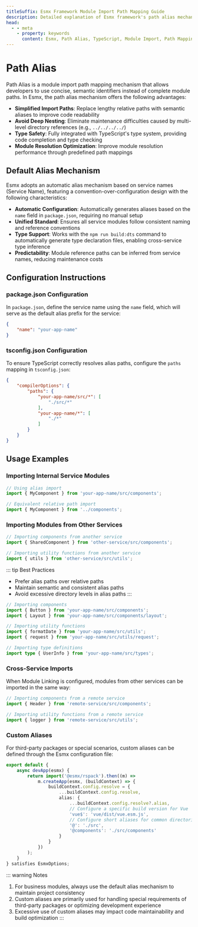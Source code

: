 ```yaml
---
titleSuffix: Esmx Framework Module Import Path Mapping Guide
description: Detailed explanation of Esmx framework's path alias mechanism, including simplified import paths, avoidance of deep nesting, type safety, and module resolution optimization features to help developers improve code maintainability.
head:
  - - meta
    - property: keywords
      content: Esmx, Path Alias, TypeScript, Module Import, Path Mapping, Code Maintainability
---
```


# Path Alias

Path Alias is a module import path mapping mechanism that allows developers to use concise, semantic identifiers instead of complete module paths. In Esmx, the path alias mechanism offers the following advantages:

- **Simplified Import Paths**: Replace lengthy relative paths with semantic aliases to improve code readability
- **Avoid Deep Nesting**: Eliminate maintenance difficulties caused by multi-level directory references (e.g., `../../../../`)
- **Type Safety**: Fully integrated with TypeScript's type system, providing code completion and type checking
- **Module Resolution Optimization**: Improve module resolution performance through predefined path mappings

## Default Alias Mechanism

Esmx adopts an automatic alias mechanism based on service names (Service Name), featuring a convention-over-configuration design with the following characteristics:

- **Automatic Configuration**: Automatically generates aliases based on the `name` field in `package.json`, requiring no manual setup
- **Unified Standard**: Ensures all service modules follow consistent naming and reference conventions
- **Type Support**: Works with the `npm run build:dts` command to automatically generate type declaration files, enabling cross-service type inference
- **Predictability**: Module reference paths can be inferred from service names, reducing maintenance costs

## Configuration Instructions

### package.json Configuration

In `package.json`, define the service name using the `name` field, which will serve as the default alias prefix for the service:

```json title="package.json"
{
    "name": "your-app-name"
}
```

### tsconfig.json Configuration

To ensure TypeScript correctly resolves alias paths, configure the `paths` mapping in `tsconfig.json`:

```json title="tsconfig.json"
{
    "compilerOptions": {
        "paths": {
            "your-app-name/src/*": [
                "./src/*"
            ],
            "your-app-name/*": [
                "./*"
            ]
        }
    }
}
```

## Usage Examples

### Importing Internal Service Modules

```ts
// Using alias import
import { MyComponent } from 'your-app-name/src/components';

// Equivalent relative path import
import { MyComponent } from '../components';
```

### Importing Modules from Other Services

```ts
// Importing components from another service
import { SharedComponent } from 'other-service/src/components';

// Importing utility functions from another service
import { utils } from 'other-service/src/utils';
```

::: tip Best Practices
- Prefer alias paths over relative paths
- Maintain semantic and consistent alias paths
- Avoid excessive directory levels in alias paths
:::

```ts
// Importing components
import { Button } from 'your-app-name/src/components';
import { Layout } from 'your-app-name/src/components/layout';

// Importing utility functions
import { formatDate } from 'your-app-name/src/utils';
import { request } from 'your-app-name/src/utils/request';

// Importing type definitions
import type { UserInfo } from 'your-app-name/src/types';
```

### Cross-Service Imports

When Module Linking is configured, modules from other services can be imported in the same way:

```ts
// Importing components from a remote service
import { Header } from 'remote-service/src/components';

// Importing utility functions from a remote service
import { logger } from 'remote-service/src/utils';
```

### Custom Aliases

For third-party packages or special scenarios, custom aliases can be defined through the Esmx configuration file:

```ts title="src/entry.node.ts"
export default {
    async devApp(esmx) {
        return import('@esmx/rspack').then((m) =>
            m.createApp(esmx, (buildContext) => {
                buildContext.config.resolve = {
                    ...buildContext.config.resolve,
                    alias: {
                        ...buildContext.config.resolve?.alias,
                        // Configure a specific build version for Vue
                        'vue$': 'vue/dist/vue.esm.js',
                        // Configure short aliases for common directories
                        '@': './src',
                        '@components': './src/components'
                    }
                }
            })
        );
    }
} satisfies EsmxOptions;
```

::: warning Notes
1. For business modules, always use the default alias mechanism to maintain project consistency
2. Custom aliases are primarily used for handling special requirements of third-party packages or optimizing development experience
3. Excessive use of custom aliases may impact code maintainability and build optimization
:::